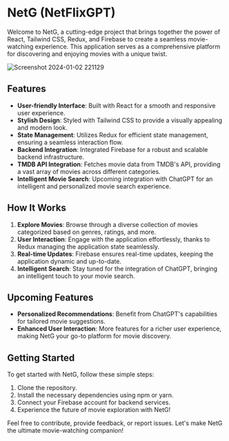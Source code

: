 # NetG (NetFlixGPT)

Welcome to NetG, a cutting-edge project that brings together the power of React, Tailwind CSS, Redux, and Firebase to create a seamless movie-watching experience. This application serves as a comprehensive platform for discovering and enjoying movies with a unique twist.

![Screenshot 2024-01-02 221129](https://github.com/Abhi007-glitch/NetG/assets/64996545/2a8cd9eb-7302-4939-b442-39b4bd17b1df)



## Features

- **User-friendly Interface**: Built with React for a smooth and responsive user experience.
- **Stylish Design**: Styled with Tailwind CSS to provide a visually appealing and modern look.
- **State Management**: Utilizes Redux for efficient state management, ensuring a seamless interaction flow.
- **Backend Integration**: Integrated Firebase for a robust and scalable backend infrastructure.
- **TMDB API Integration**: Fetches movie data from TMDB's API, providing a vast array of movies across different categories.
- **Intelligent Movie Search**: Upcoming integration with ChatGPT for an intelligent and personalized movie search experience.

## How It Works

1. **Explore Movies**: Browse through a diverse collection of movies categorized based on genres, ratings, and more.
2. **User Interaction**: Engage with the application effortlessly, thanks to Redux managing the application state seamlessly.
3. **Real-time Updates**: Firebase ensures real-time updates, keeping the application dynamic and up-to-date.
4. **Intelligent Search**: Stay tuned for the integration of ChatGPT, bringing an intelligent touch to your movie search.


## Upcoming Features

- **Personalized Recommendations**: Benefit from ChatGPT's capabilities for tailored movie suggestions.
- **Enhanced User Interaction**: More features for a richer user experience, making NetG your go-to platform for movie discovery.

## Getting Started

To get started with NetG, follow these simple steps:

1. Clone the repository.
2. Install the necessary dependencies using npm or yarn.
3. Connect your Firebase account for backend services.
4. Experience the future of movie exploration with NetG!

Feel free to contribute, provide feedback, or report issues. Let's make NetG the ultimate movie-watching companion!
